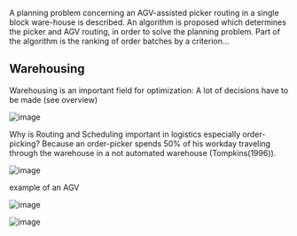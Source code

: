 
A planning problem concerning an AGV-assisted picker routing in a single block ware-house is described. An algorithm is proposed which determines the picker and AGV routing, in order to solve the planning problem. Part of the algorithm is the ranking of order batches by a criterion...

## Warehousing

Warehousing is an important field for optimization: A lot of decisions have to be made (see overview)

![image](https://user-images.githubusercontent.com/29587190/150120231-95d09b0a-7a22-49c9-a6e4-2b7e41aa58fb.png)


Why is Routing and Scheduling important in logistics especially order-picking?
Because an order-picker spends 50% of his workday traveling through the warehouse in a not automated warehouse (Tompkins(1996)).

![image](https://user-images.githubusercontent.com/29587190/150119615-0a796acb-fe06-4e50-845e-fae10a193e7c.png)


example of an AGV

![image](https://user-images.githubusercontent.com/29587190/150220302-03d5965b-5b6f-473d-8275-ac2eb1c434c4.png)



![image](https://user-images.githubusercontent.com/29587190/150118148-e9cb11b7-9edf-4708-85a4-1ea6408de3c9.png)
